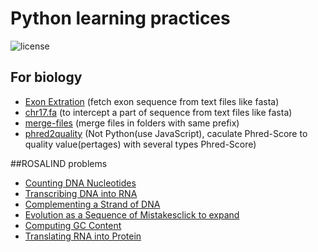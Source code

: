 # Python learning practices

![license](https://img.shields.io/github/license/mashape/apistatus.svg?maxAge=2592000?style=plastic)

## For biology

- [Exon Extration](https://github.com/ryuzheng/Python-learning/tree/master/Biology/ExonExtraction) (fetch exon sequence from text files like fasta)
- [chr17.fa](https://github.com/ryuzheng/Python-learning/tree/master/Biology/chr17.fa) (to intercept a part of sequence from text files like fasta)
- [merge-files](https://github.com/ryuzheng/Python-learning/tree/master/Biology/merge-files) (merge files in folders with same prefix)
- [phred2quality](https://github.com/ryuzheng/Python-learning/tree/master/Biology/phred2quality) (Not Python(use JavaScript), caculate Phred-Score to quality value(pertages) with several types Phred-Score)

##ROSALIND problems

- [Counting DNA Nucleotides](https://github.com/ryuzheng/Python-learning/tree/master/rosalind/problems/DNA)
- [Transcribing DNA into RNA](https://github.com/ryuzheng/Python-learning/tree/master/rosalind/problems/RNA)
- [Complementing a Strand of DNA](https://github.com/ryuzheng/Python-learning/tree/master/rosalind/problems/revc)
- [Evolution as a Sequence of Mistakesclick to expand](https://github.com/ryuzheng/Python-learning/tree/master/rosalind/problems/hamm)
- [Computing GC Content](https://github.com/ryuzheng/Python-learning/tree/master/rosalind/problems/gc)
- [Translating RNA into Protein](https://github.com/ryuzheng/Python-learning/tree/master/rosalind/problems/prot)